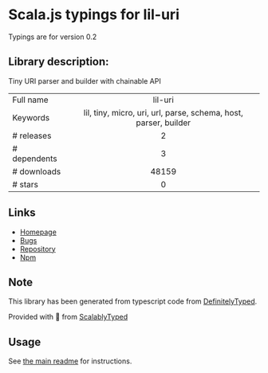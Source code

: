 
# Scala.js typings for lil-uri

Typings are for version 0.2

## Library description:
Tiny URI parser and builder with chainable API

|                    |                 |
| ------------------ | :-------------: |
| Full name          | lil-uri |
| Keywords           | lil, tiny, micro, uri, url, parse, schema, host, parser, builder |
| # releases         | 2 |
| # dependents       | 3 |
| # downloads        | 48159 |
| # stars            | 0 |

## Links
- [Homepage](https://github.com/lil-js/uri#readme)
- [Bugs](https://github.com/lil-js/uri/issues)
- [Repository](https://github.com/lil-js/uri)
- [Npm](https://www.npmjs.com/package/lil-uri)
    


## Note
This library has been generated from typescript code from [DefinitelyTyped](https://definitelytyped.org).

Provided with :purple_heart: from [ScalablyTyped](https://github.com/oyvindberg/ScalablyTyped)

## Usage
See [the main readme](../../readme.md) for instructions.


